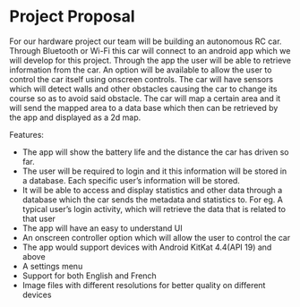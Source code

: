

<h1>Project Proposal</h1>


<p>For our hardware project our team will be building an autonomous RC car. Through Bluetooth or Wi-Fi this car will connect to an android app which we will develop for this project. Through the app the user will be able to retrieve information from the car. An option will be available to allow the user to control the car itself using onscreen controls. The car will have sensors which will detect walls and other obstacles causing the car to change its course so as to avoid said obstacle. The car will map a certain area and it will send the mapped area to a data base which then can be retrieved by the app and displayed as a 2d map.</p>  
<p>Features:</p>
 <ul>
  <li>The app will show the battery life and the distance the car has driven so far.</li>
  <li>The user will be required to login and it this information will be stored in a database. Each specific user’s information will be stored.</li>
  <li>It will be able to access and display statistics and other data through a database which the car sends the metadata and statistics to. For eg. A typical user’s login activity, which will retrieve the data that is related to that user</li> 
  <li>The app will have an easy to understand UI</li>
  <li>An onscreen controller option which will allow the user to control the car</li>
  <li>The app would support devices with Android KitKat 4.4(API 19) and above</li>
  <li>A settings menu</li>
  <li>Support for both English and French</li>
  <li>Image files with different resolutions for better quality on different devices</li> 
 </ul>






